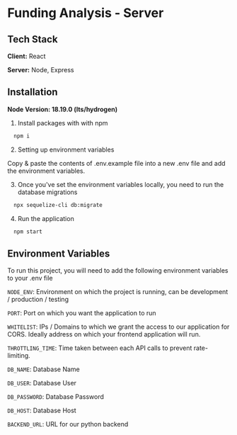 # Funding Analysis - Server


## Tech Stack

**Client:** React

**Server:** Node, Express


## Installation

**Node Version: 18.19.0 (lts/hydrogen)**

1. Install packages with with npm

```bash
  npm i
```

2. Setting up environment variables


Copy & paste the contents of .env.example file into a new .env file and add the environment variables.


3. Once you've set the environment variables locally, you need to run the database migrations

```bash
  npx sequelize-cli db:migrate
```

4. Run the application

```bash
  npm start
```


## Environment Variables

To run this project, you will need to add the following environment variables to your .env file

`NODE_ENV`: Environment on which the project is running, can be development / production / testing

`PORT`: Port on which you want the application to run

`WHITELIST`: IPs / Domains to which we grant the access to our application for CORS. Ideally address on which your frontend application will run.

`THROTTLING_TIME`: Time taken between each API calls to prevent rate-limiting.

`DB_NAME`: Database Name

`DB_USER`: Database User

`DB_PASSWORD`: Database Password

`DB_HOST`: Database Host

`BACKEND_URL`: URL for our python backend
